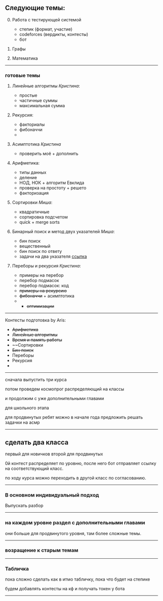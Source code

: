 ## Следующие темы:
0. Работа с тестирующей системой
    * степик (формат, участие)
    * codeforces (вердикты, контесты)
    * бот 
1. Графы

2. Математика



***
### готовые темы

1. Линейные алгоритмы *Кристина*:
    * простые
    * частичные суммы 
    * максимальная сумма

2. Рекурсия: 
    * факториалы
    * фибоначчи
    * 
    
3. Асимптотика *Кристина*
    * проверить моё + дополнить


4. Арифметика:
    * типы данных
    * деление
    * НОД, НОК + алгоритм Евклида
    * проверка на простоту + решето
    * факторизация

5. Сортировки *Миша*:
    * квадратичные
    * сортировка подсчетом
    * quick + merge sorts
    
6. Бинарный поиск и метод двух указателей *Миша*:
    * бин поиск
    * вещественный
    * бин поиск по ответу
    * задачи на два указателя [ссылка](https://algorithmica.org/tg/mergesort)

7. Переборы и рекурсия *Кристина*:
    * примеры на перебор
    * перебор подмасок
    * перебор подмасок: код
    * ~~примеры на рекурсию~~
    * ~~фибоначчи~~ + асимптотика
    * + ~~оптимизации~~
 

***

Контесты подготовка by Aris:

+ ~~Арифметика~~
+ ~~Линейные алгоритмы~~
+ ~~Время и память работы~~
+ ~~Сортировки
+ ~~Бин поиск~~
+ Переборы
+ Рекурсия
+ 

***

сначала выпустить три курса

потом проведем космопрог распределяющий на классы

и продолжим с уже дополнительными главами

для школьного этапа

для продвинутых ребят можно в начале года предложить решать задачки на асмр

***

## сделать два класса

первый для новичков
второй для продвинутых

$0$й контест распределяет по уровню, после него бот отправляет ссылку на соответствующий класс.

по ходу курса можно переходить в другой класс по согласованию. 

*** 

### В основном индивидуальный подход

Выпускать разбор 


***

### на каждом уровне раздел с дополнительными главами

они больше для продвинутого уровня, там более сложные темы. 


***

### возращение к старым темам

*** 

### Табличка

пока сложно сделать как в итмо табличку, пока что будет на степике

будем добавлять контесты на кф и получать токен у бота

*** 

